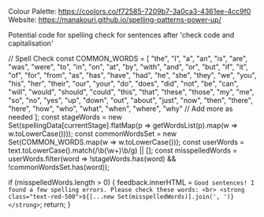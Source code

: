 Colour Palette: https://coolors.co/f72585-7209b7-3a0ca3-4361ee-4cc9f0
Website: https://manakouri.github.io/spelling-patterns-power-up/

Potential code for spelling check for sentences after 'check code and capitalisation'

// Spell Check
const COMMON_WORDS = [
  "the", "I", "a", "an", "is", "are", "was", "were", "to", "in", "on", "at", "by", "with", "and", "or", "but", "if", "it",
  "of", "for", "from", "as", "has", "have", "had", "he", "she", "they", "we", "you", "his", "her", "their", "our", "your",
  "do", "does", "did", "not", "be", "can", "will", "would", "should", "could", "this", "that", "these", "those", "my", "me",
  "so", "no", "yes", "up", "down", "out", "about", "just", "now", "then", "there", "here", "how", "who", "what", "when", "where", "why"
  // Add more as needed
];
const stageWords = new Set(spellingData[currentStage].flatMap(p => getWordsList(p).map(w => w.toLowerCase())));
const commonWordsSet = new Set(COMMON_WORDS.map(w => w.toLowerCase()));
const userWords = text.toLowerCase().match(/\b(\w+)\b/g) || [];
const misspelledWords = userWords.filter(word => !stageWords.has(word) && !commonWordsSet.has(word));

if (misspelledWords.length > 0) {
    feedback.innerHTML = `Good sentences! I found a few spelling errors. Please check these words: <br> <strong class="text-red-500">${[...new Set(misspelledWords)].join(', ')}</strong>`;
    return;
}
